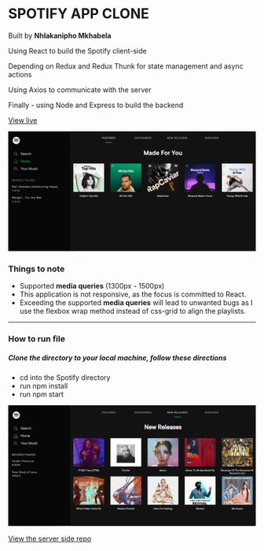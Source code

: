 # SPOTIFY APP CLONE
Built by **Nhlakanipho Mkhabela**


Using React to build the Spotify client-side

Depending on Redux and Redux Thunk for state management and async actions

Using Axios to communicate with the server

Finally - using Node and Express to build the backend

[View live](https://thirsty-cray-5b0954.netlify.com)


<img src='images/1.png'>

### Things to note

 - Supported **media queries** (1300px - 1500px)
 - This application is not responsive, as the focus is committed to React. 
 - Exceeding the supported **media queries** will lead to unwanted bugs as I use the flexbox wrap method instead of css-grid to align the playlists.

---

### How to run file

 ##### Clone the directory to your local machine, follow these directions
 
 - cd into the Spotify directory
 - run npm install
 - run npm start

<img src='images/2.png'>


[View the server side repo](https://github.com/Nhlakaa/OAuthSpotify)

